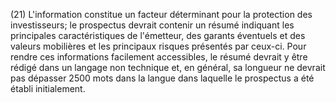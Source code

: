 (21) L'information constitue un facteur déterminant pour la protection des investisseurs; le prospectus devrait contenir un résumé indiquant les principales caractéristiques de l'émetteur, des garants éventuels et des valeurs mobilières et les principaux risques présentés par ceux-ci. Pour rendre ces informations facilement accessibles, le résumé devrait y être rédigé dans un langage non technique et, en général, sa longueur ne devrait pas dépasser 2500 mots dans la langue dans laquelle le prospectus a été établi initialement.